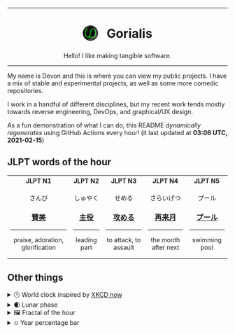 ***

<h1 align="center">
<sub>
    <img src="readme/resources/avatar.png" height="36">
</sub>
&nbsp;
Gorialis
</h1>
<p align="center">
Hello! I like making tangible software.
</p>

***

My name is Devon and this is where you can view my public projects. I have a mix of stable and experimental projects, as well as some more comedic repositories.

I work in a handful of different disciplines, but my recent work tends mostly towards reverse engineering, DevOps, and graphical/UX design.

As a fun demonstration of what I can do, this README *dynamically regenerates* using GitHub Actions every hour! (it last updated at **03:06 UTC, 2021-02-15**)

<h2>JLPT words of the hour</h2>
<table>
    <tr>
        <th>JLPT N1</th>
        <th>JLPT N2</th>
        <th>JLPT N3</th>
        <th>JLPT N4</th>
        <th>JLPT N5</th>
    </tr>
    <tr>
        <td>
            <p align="center">さんび</p>
            <h3 align="center"><b><a href="https://jisho.org/search/%E8%B3%9B%E7%BE%8E">賛美</a></b></h3>
            <hr>
            <p align="center">praise,<wbr> adoration,<wbr> glorification</p>
        </td>
        <td>
            <p align="center">しゅやく</p>
            <h3 align="center"><b><a href="https://jisho.org/search/%E4%B8%BB%E5%BD%B9">主役</a></b></h3>
            <hr>
            <p align="center">leading part</p>
        </td>
        <td>
            <p align="center">せめる</p>
            <h3 align="center"><b><a href="https://jisho.org/search/%E6%94%BB%E3%82%81%E3%82%8B">攻める</a></b></h3>
            <hr>
            <p align="center">to attack,<wbr> to assault</p>
        </td>
        <td>
            <p align="center">さらいげつ</p>
            <h3 align="center"><b><a href="https://jisho.org/search/%E5%86%8D%E6%9D%A5%E6%9C%88">再来月</a></b></h3>
            <hr>
            <p align="center">the month after next</p>
        </td>
        <td>
            <p align="center">プール</p>
            <h3 align="center"><b><a href="https://jisho.org/search/%E3%83%97%E3%83%BC%E3%83%AB">プール</a></b></h3>
            <hr>
            <p align="center">swimming pool</p>
        </td>
    </tr>
</table>

<h2>Other things</h2>
<details>
<summary>🕒  World clock inspired by <a href="https://xkcd.com/now">XKCD now</a></summary>

> <img src="generated/now.png" width="512">

</details>
<details>
<summary>🌒 Lunar phase</summary>

The moon is approximately 13.52% through its phase (Waxing Crescent).

</details>
<details>
<summary>&#x1f5bc; Fractal of the hour</summary>

> <img src="generated/fractal.png" width="512">

</details>
<details>
<summary>&#x23f2; Year percentage bar</summary>
<pre><code>2021 [██▁▁▁▁▁▁▁▁▁▁▁▁▁▁▁▁▁▁] 12.36%</code></pre>
</details>
